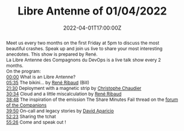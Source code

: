 ---
title: Libre Antenne of 01/04/2022

event: Les Compagnons du DevOps
event_url:  https://www.compagnons-devops.fr

location: Online

summary: 🎤 Tell us about your big failures! | Libre Antenne of 01/04/2022
abstract: "Meet us every two months on the first Friday at 5pm to discuss the most beautiful crashes.
Speak up and join us live to share your most interesting anecdotes. This show is prepared by René.


La Libre Antenne des Compagnons du DevOps is a live talk show every 2 months.


On the program:


[00:00](https://www.youtube.com/watch?v=PlqPI8ZYAK8&t=0s) What is an Libre Antenne?


[05:35](https://www.youtube.com/watch?v=PlqPI8ZYAK8&t=335s) The bikini...
by [René Ribaud](https://twitter.com/Uggla_) (Bill)


[21:30](https://www.youtube.com/watch?v=PlqPI8ZYAK8&t=1290s) Deployment with a magnetic strip
by [Christophe Chaudier](https://linkedin.com/in/cchaudier)


[30:34](https://www.youtube.com/watch?v=PlqPI8ZYAK8&t=1834s) Cloud and a little miscalculation
by [René Ribaud](https://www.linkedin.com/in/ren%C3%A9-ribaud-44145137/)


[38:48](https://www.youtube.com/watch?v=PlqPI8ZYAK8&t=2328s) The inspiration of the emission
The Share Minutes Fail thread on the [forum of the Companions](https://forum.compagnons-devops.fr/t/partage-de-minutes-fail/1659)


[39:50](https://www.youtube.com/watch?v=PlqPI8ZYAK8&t=2390s) On-call and legacy stories
by [David Aparicio](https://twitter.com/dadideo)


[52:23](https://www.youtube.com/watch?v=PlqPI8ZYAK8&t=3143s) Sharing the tchat


[55:26](https://www.youtube.com/watch?v=PlqPI8ZYAK8&t=3326s) Come and speak out !"

date: "2022-04-01T17:00:00Z"
date_end: "2022-04-01T18:00:00Z"
all_day: false

publishDate: "2022-04-01T12:00:00Z"

authors: [David Aparicio]
tags: [Cloud, SRE, Quickie]

featured: false

image:
  caption: 'Crédits: [**Youtube**](https://www.youtube.com/watch?v=PlqPI8ZYAK8&t=2897s)'
  focal_point: Right

links: 
#- icon: youtube
#  icon_pack: fab
#  name: Youtube
#  url: https://www.youtube.com/watch?v=PlqPI8ZYAK8&t=2897s
- icon: twitter
  icon_pack: fab
  name: Twitter
  url: https://twitter.com/art_devops/status/1509908251915304966 #https://twitter.com/c_chaudier/status/1509772550527598593
url_code: ""
url_pdf: ""
url_slides: ""
url_video: "https://www.youtube.com/watch?v=PlqPI8ZYAK8&t=2897s"

slides: ""
projects: []
---